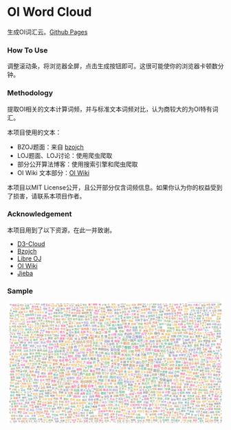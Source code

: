 # OI Word Cloud

生成OI词汇云。[Github Pages](https://fjzzq2002.github.io/oi_word_cloud/)

### How To Use

调整滚动条，将浏览器全屏，点击生成按钮即可。这很可能使你的浏览器卡顿数分钟。

### Methodology

提取OI相关的文本计算词频，并与标准文本词频对比，认为商较大的为OI特有词汇。

本项目使用的文本：

+ BZOJ题面：来自 [bzojch](https://github.com/Ruanxingzhi/bzojch)
+ LOJ题面、LOJ讨论：使用爬虫爬取
+ 部分公开算法博客：使用搜索引擎和爬虫爬取
+ OI Wiki 文本部分：[OI Wiki](https://github.com/OI-wiki/OI-wiki)

本项目以MIT License公开，且公开部分仅含词频信息。如果你认为你的权益受到了损害，请联系本项目作者。

### Acknowledgement

本项目用到了以下资源，在此一并致谢。

+ [D3-Cloud](https://github.com/jasondavies/d3-cloud)
+ [Bzojch](https://github.com/Ruanxingzhi/bzojch)
+ [Libre OJ](https://loj.ac/)
+ [OI Wiki](https://github.com/OI-wiki/OI-wiki)
+ [Jieba](https://github.com/fxsjy/jieba)

### Sample

![sample](sample.png)
